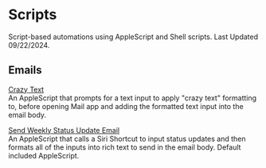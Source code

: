 # Scripts
Script-based automations using AppleScript and Shell scripts. Last Updated 09/22/2024.

## Emails
[Crazy Text]() <br>
An AppleScript that prompts for a text input to apply "crazy text" formatting to, before opening Mail app and adding the formatted text input into the email body.

[Send Weekly Status Update Email]() <br>
An AppleScript that calls a Siri Shortcut to input status updates and then formats all of the inputs into rich text to send in the email body. Default included AppleScript.

